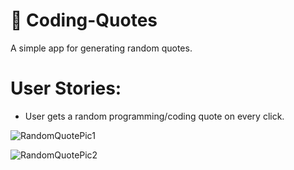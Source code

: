 # 📜 Coding-Quotes

A simple app for generating random quotes.

# User Stories: 

- User gets a random programming/coding quote on every click.

![RandomQuotePic1](https://user-images.githubusercontent.com/31965741/92002588-4cc6ac80-ed40-11ea-8a53-5b139b6a65f0.png)

![RandomQuotePic2](https://user-images.githubusercontent.com/31965741/92002601-50f2ca00-ed40-11ea-8b15-271a0b2a9af5.png)
